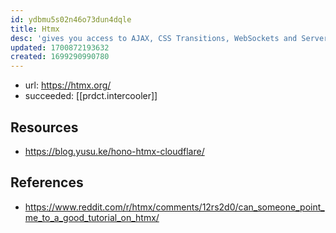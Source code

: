 ```yaml
---
id: ydbmu5s02n46o73dun4dqle
title: Htmx
desc: 'gives you access to AJAX, CSS Transitions, WebSockets and Server Sent Events directly in HTML, using attributes, so you can build modern user interfaces with the simplicity and power of hypertext'
updated: 1700872193632
created: 1699290990780
---
```


- url: https://htmx.org/
- succeeded: [[prdct.intercooler]]

## Resources

- https://blog.yusu.ke/hono-htmx-cloudflare/


## References

- https://www.reddit.com/r/htmx/comments/12rs2d0/can_someone_point_me_to_a_good_tutorial_on_htmx/ 